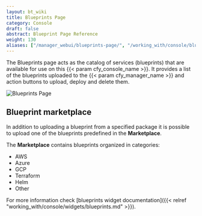 ```yaml
---
layout: bt_wiki
title: Blueprints Page
category: Console
draft: false
abstract: Blueprint Page Reference
weight: 130
aliases: ["/manager_webui/blueprints-page/", "/working_with/console/blueprints-page/", "/working_with/console/local-blueprints-page/"]
---
```


The Blueprints page acts as the catalog of services (blueprints) that are available for use on this {{< param cfy_console_name >}}.
It provides a list of the blueprints uploaded to the {{< param cfy_manager_name >}} and action buttons to upload, deploy and delete them.

![Blueprints Page]( /images/ui/pages/local-blueprints-page.png )

## Blueprint marketplace

In addition to uploading a blueprint from a specified package it is possible to upload one of the blueprints predefined in the **Marketplace**.

The **Marketplace** contains blueprints organized in categories:

* AWS
* Azure
* GCP
* Terraform
* Helm
* Other

For more information check [blueprints widget documentation]({{< relref "working_with/console/widgets/blueprints.md" >}}).